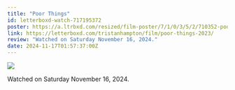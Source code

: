 ```yaml
---
title: "Poor Things"
id: letterboxd-watch-717195372
poster: https://a.ltrbxd.com/resized/film-poster/7/1/0/3/5/2/710352-poor-things-0-600-0-900-crop.jpg?v=a0f2ee9a0e
link: https://letterboxd.com/tristanhampton/film/poor-things-2023/
review: "Watched on Saturday November 16, 2024."
date: 2024-11-17T01:57:37:00Z
---
```

 <p><img src="https://a.ltrbxd.com/resized/film-poster/7/1/0/3/5/2/710352-poor-things-0-600-0-900-crop.jpg?v=a0f2ee9a0e"/></p> <p>Watched on Saturday November 16, 2024.</p>